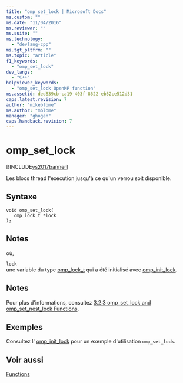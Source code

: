 ```yaml
---
title: "omp_set_lock | Microsoft Docs"
ms.custom: ""
ms.date: "11/04/2016"
ms.reviewer: ""
ms.suite: ""
ms.technology: 
  - "devlang-cpp"
ms.tgt_pltfrm: ""
ms.topic: "article"
f1_keywords: 
  - "omp_set_lock"
dev_langs: 
  - "C++"
helpviewer_keywords: 
  - "omp_set_lock OpenMP function"
ms.assetid: ded839cb-ca19-403f-8622-eb52ce512d31
caps.latest.revision: 7
author: "mikeblome"
ms.author: "mblome"
manager: "ghogen"
caps.handback.revision: 7
---
```

# omp_set_lock
[!INCLUDE[vs2017banner](../../../assembler/inline/includes/vs2017banner.md)]

Les blocs thread l'exécution jusqu'à ce qu'un verrou soit disponible.  
  
## Syntaxe  
  
```  
void omp_set_lock(  
   omp_lock_t *lock  
);  
```  
  
## Notes  
 où,  
  
 `lock`  
 une variable du type [omp\_lock\_t](../../../parallel/openmp/reference/omp-lock-t.md) qui a été initialisé avec [omp\_init\_lock](../../../parallel/openmp/reference/omp-init-lock.md).  
  
## Notes  
 Pour plus d'informations, consultez [3.2.3 omp\_set\_lock and omp\_set\_nest\_lock Functions](../../../parallel/openmp/3-2-3-omp-set-lock-and-omp-set-nest-lock-functions.md).  
  
## Exemples  
 Consultez l' [omp\_init\_lock](../../../parallel/openmp/reference/omp-init-lock.md) pour un exemple d'utilisation `omp_set_lock`.  
  
## Voir aussi  
 [Functions](../../../parallel/openmp/reference/openmp-functions.md)